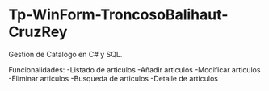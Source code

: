 # Tp-WinForm-TroncosoBalihaut-CruzRey

Gestion de Catalogo en C# y SQL.

Funcionalidades:
-Listado de articulos
-Añadir articulos
-Modificar articulos
-Eliminar articulos
-Busqueda de articulos
-Detalle de articulos
